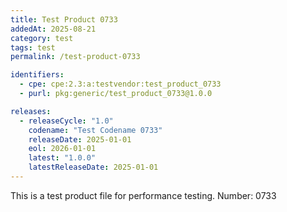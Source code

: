 ```yaml
---
title: Test Product 0733
addedAt: 2025-08-21
category: test
tags: test
permalink: /test-product-0733

identifiers:
  - cpe: cpe:2.3:a:testvendor:test_product_0733
  - purl: pkg:generic/test_product_0733@1.0.0

releases:
  - releaseCycle: "1.0"
    codename: "Test Codename 0733"
    releaseDate: 2025-01-01
    eol: 2026-01-01
    latest: "1.0.0"
    latestReleaseDate: 2025-01-01
---
```


This is a test product file for performance testing. Number: 0733
